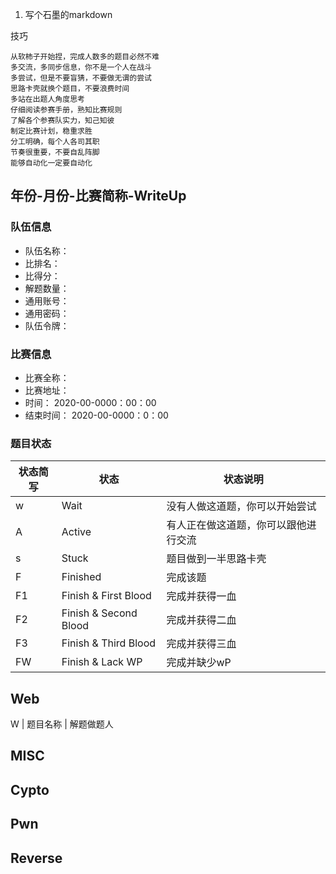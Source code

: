 
1. 写个石墨的markdown

技巧

    从软柿子开始捏，完成人数多的题目必然不难
    多交流，多同步信息，你不是一个人在战斗
    多尝试，但是不要盲猜，不要做无谓的尝试
    思路卡壳就换个题目，不要浪费时间
    多站在出题人角度思考
    仔细阅读参赛手册，熟知比赛规则
    了解各个参赛队实力，知己知彼
    制定比赛计划，稳重求胜
    分工明确，每个人各司其职
    节奏很重要，不要自乱阵脚
    能够自动化一定要自动化

## 年份-月份-比赛简称-WriteUp

### 队伍信息

* 队伍名称：
* 比排名：
* 比得分：
* 解题数量：
* 通用账号：
* 通用密码：
* 队伍令牌：

### 比赛信息

* 比赛全称：
* 比赛地址：
* 时间： 2020-00-0000：00：00
* 结束时间： 2020-00-0000：0：00

### 题目状态

状态简写 | 状态| 状态说明
--|-|-
w|Wait|没有人做这道题，你可以开始尝试
A|Active|有人正在做这道题，你可以跟他进行交流
s|Stuck|题目做到一半思路卡壳
F|Finished|完成该题
F1|Finish & First Blood|完成并获得一血
F2|Finish & Second Blood|完成并获得二血
F3|Finish & Third Blood|完成并获得三血
FW|Finish & Lack WP|完成并缺少wP

## Web

W | 题目名称 | 解题做题人

## MISC

## Cypto

## Pwn

## Reverse
